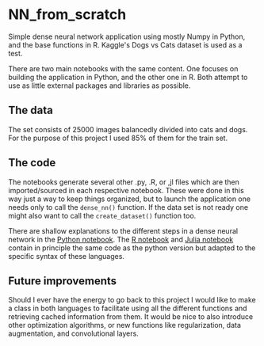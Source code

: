 # NN_from_scratch
Simple dense neural network application using mostly Numpy in Python, and the base functions in R. Kaggle's Dogs vs Cats dataset is used as a test.

There are two main notebooks with the same content. One focuses on building the application in Python, and the other one in R. Both attempt to use as
little external packages and libraries as possible.

## The data

The set consists of 25000 images balancedly divided into cats and dogs. For the purpose of this project I used 85% of them for the train set.

## The code
The notebooks generate several other .py, .R, or ,jl files which are then imported/sourced in each respective notebook. These were done in this way just a way
to keep things organized, but to launch the application one needs only to call the `dense_nn()` function. If the data set is not ready one might also want 
to call the `create_dataset()` function too.

There are shallow explanations to the different steps in a dense neural network in the [Python notebook](https://github.com/williantleite/NN_from_scratch/blob/main/Python-NN%20from%20Scratch.ipynb). The [R notebook](https://github.com/williantleite/NN_from_scratch/blob/main/R-NN%20from%20Scratch.ipynb) and [Julia notebook](https://github.com/williantleite/NN_from_scratch/blob/main/Julia-NN%20from%20Scratch.ipynb) contain in principle the same code as the python version but adapted to the specific syntax of these languages.

## Future improvements
Should I ever have the energy to go back to this project I would like to make a class in both languages to facilitate using all the different functions and 
retrieving cached information from them. It would be nice to also introduce other optimization algorithms, or new functions like regularization, data augmentation, 
and convolutional layers.
